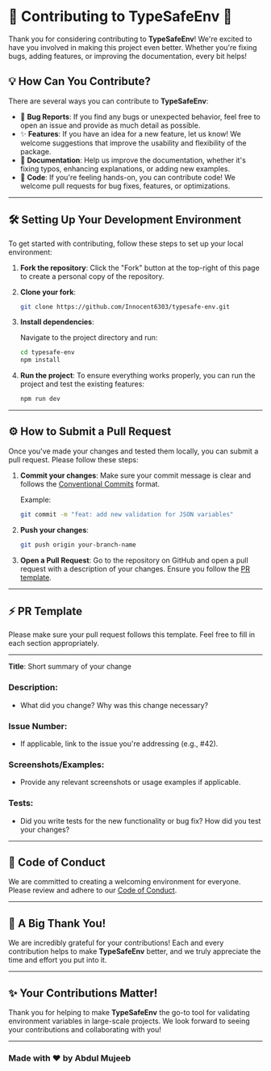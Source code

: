 # 🎉 Contributing to **TypeSafeEnv** 🎉

Thank you for considering contributing to **TypeSafeEnv**! We're excited to have you involved in making this project even better. Whether you're fixing bugs, adding features, or improving the documentation, every bit helps!

## 💡 How Can You Contribute?

There are several ways you can contribute to **TypeSafeEnv**:

- 🐛 **Bug Reports**: If you find any bugs or unexpected behavior, feel free to open an issue and provide as much detail as possible.
- ✨ **Features**: If you have an idea for a new feature, let us know! We welcome suggestions that improve the usability and flexibility of the package.
- 📄 **Documentation**: Help us improve the documentation, whether it's fixing typos, enhancing explanations, or adding new examples.
- 🔨 **Code**: If you're feeling hands-on, you can contribute code! We welcome pull requests for bug fixes, features, or optimizations.

---

## 🛠️ Setting Up Your Development Environment

To get started with contributing, follow these steps to set up your local environment:

1. **Fork the repository**: Click the "Fork" button at the top-right of this page to create a personal copy of the repository.

2. **Clone your fork**:

   ```bash
   git clone https://github.com/Innocent6303/typesafe-env.git
   ```

3. **Install dependencies**:

   Navigate to the project directory and run:

   ```bash
   cd typesafe-env
   npm install
   ```

4. **Run the project**: To ensure everything works properly, you can run the project and test the existing features:

   ```bash
   npm run dev
   ```

---

## ⚙️ How to Submit a Pull Request

Once you've made your changes and tested them locally, you can submit a pull request. Please follow these steps:

1. **Commit your changes**: Make sure your commit message is clear and follows the [Conventional Commits](https://www.conventionalcommits.org/) format.

   Example:

   ```bash
   git commit -m "feat: add new validation for JSON variables"
   ```

2. **Push your changes**:

   ```bash
   git push origin your-branch-name
   ```

3. **Open a Pull Request**: Go to the repository on GitHub and open a pull request with a description of your changes. Ensure you follow the [PR template](#PR-Template).

---

## ⚡️ PR Template

Please make sure your pull request follows this template. Feel free to fill in each section appropriately.

---

**Title**: Short summary of your change

### Description:

- What did you change? Why was this change necessary?

### Issue Number:

- If applicable, link to the issue you're addressing (e.g., #42).

### Screenshots/Examples:

- Provide any relevant screenshots or usage examples if applicable.

### Tests:

- Did you write tests for the new functionality or bug fix? How did you test your changes?

---

## 🚀 Code of Conduct

We are committed to creating a welcoming environment for everyone. Please review and adhere to our [Code of Conduct](https://www.contributor-covenant.org/version/2/0/code_of_conduct/).

---

## 🙏 A Big Thank You!

We are incredibly grateful for your contributions! Each and every contribution helps to make **TypeSafeEnv** better, and we truly appreciate the time and effort you put into it.

---

## ✨ Your Contributions Matter!

Thank you for helping to make **TypeSafeEnv** the go-to tool for validating environment variables in large-scale projects. We look forward to seeing your contributions and collaborating with you!

---

### Made with ❤️ by **Abdul Mujeeb**
